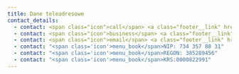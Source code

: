 ```yaml
---
title: Dane teleadresowe
contact_details:
  - contact: <span class="icon">call</span> <a class="footer__link" href="tel:+48603615587">(+48) 603 615 587</a>
  - contact: <span class="icon">business</span> <a class="footer__link" href="https://www.google.com/maps/place/ROSCO+SERWIS/@49.5845913,20.6657033,17z/data=!3m1!4b1!4m5!3m4!1s0x473de57ba4cdad8f:0x2704aba2804e3887!8m2!3d49.5845913!4d20.667892">Węgierska 188, 33-300 Nowy Sącz</a>
  - contact: <span class="icon">email</span> <a class="footer__link" href="mailto:k.igielski@roscoserwis.pl">k.igielski@roscoserwis.pl</a>
  - contact: "<span class='icon'>menu_book</span>NIP: 734 357 88 31"
  - contact: "<span class='icon'>menu_book</span>REGON: 385289456"
  - contact: "<span class='icon'>menu_book</span>KRS:0000822991"
---
```

